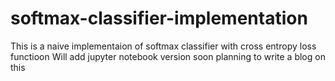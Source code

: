 # softmax-classifier-implementation
This is a naive implementaion of softmax classifier with cross entropy loss functioon
Will add jupyter notebook version soon
planning to write a blog on this
